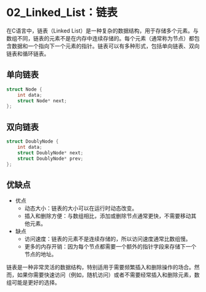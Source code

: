 # 02_Linked_List：链表
在C语言中，链表（Linked List）是一种复杂的数据结构，用于存储多个元素。与数组不同，链表的元素不是在内存中连续存储的。每个元素（通常称为节点）都包含数据和一个指向下一个元素的指针。链表可以有多种形式，包括单向链表、双向链表和循环链表。

## 单向链表
```c
struct Node {
    int data;
    struct Node* next;
};
```
## 双向链表
```c
struct DoublyNode {
    int data;
    struct DoublyNode* next;
    struct DoublyNode* prev;
};

```
## 优缺点
- 优点
    - 动态大小：链表的大小可以在运行时动态改变。
    - 插入和删除方便：与数组相比，添加或删除节点通常更快，不需要移动其他元素。
- 缺点
    - 访问速度：链表的元素不是连续存储的，所以访问速度通常比数组慢。
    - 更多的内存开销：因为每个节点都需要一个额外的指针字段来存储下一个节点的地址。

链表是一种非常灵活的数据结构，特别适用于需要频繁插入和删除操作的场合。然而，如果你需要快速访问（例如，随机访问）或者不需要经常插入和删除元素，数组可能是更好的选择。